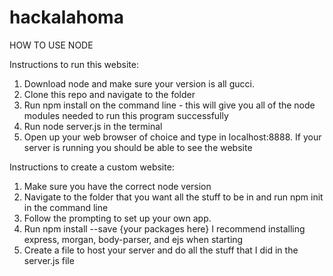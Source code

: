 # hackalahoma


HOW TO USE NODE 

Instructions to run this website: 

1. Download node and make sure your version is all gucci.
2. Clone this repo and navigate to the folder 
3. Run npm install on the command line - this will give you all of the node modules needed to run this program
successfully
4. Run node server.js in the terminal 
5. Open up your web browser of choice and type in localhost:8888. If your server is running you should be able to see the website

Instructions to create a custom website: 

1. Make sure you have the correct node version 
2. Navigate to the folder that you want all the stuff to be in and run npm init in the command line
3. Follow the prompting to set up your own app. 
4. Run npm install --save {your packages here} I recommend installing express, morgan, body-parser, and ejs when starting
5. Create a file to host your server and do all the stuff that I did in the server.js file 
